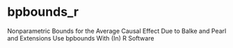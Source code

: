# bpbounds_r
Nonparametric Bounds for the Average Causal Effect Due to Balke and Pearl and Extensions Use bpbounds With (In) R Software
